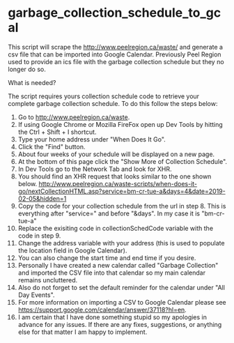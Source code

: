 # garbage_collection_schedule_to_gcal

This script will scrape the http://www.peelregion.ca/waste/ and generate a csv file that can be imported into Google Calendar.
Previously Peel Region used to provide an ics file with the garbage collection schedule but they no longer do so.

What is needed?

The script requires yours collection schedule code to retrieve your complete garbage collection schedule.
To do this follow the steps below:
01. Go to http://www.peelregion.ca/waste.
02. If using Google Chrome or Mozilla FireFox open up Dev Tools by hitting the Ctrl + Shift + I shortcut.
03. Type your home address under "When Does It Go".
04. Click the "Find" button.
05. About four weeks of your schedule will be displayed on a new page.
06. At the bottom of this page click the "Show More of Collection Schedule".
07. In Dev Tools go to the Network Tab and look for XHR.
08. You should find an XHR request that looks similar to the one shown below. 
http://www.peelregion.ca/waste-scripts/when-does-it-go/nextCollectionHTML.asp?service=bm-cr-tue-a&days=4&date=2019-02-05&hidden=1
09. Copy the code for your collection schedule from the url in step 8. This is everything after "service=" and before "&days". In my case it is "bm-cr-tue-a"
10. Replace the exisiting code in collectionSchedCode variable with the code in step 9.
11. Change the address variable with your address (this is used to populate the location field in Google Calendar).
12. You can also change the start time and end time if you desire.
13. Personally I have created a new calendar called "Garbage Collection" and imported the CSV file into that calendar so my main calendar remains uncluttered.
14. Also do not forget to set the default reminder for the calendar under "All Day Events".
15. For more information on importing a CSV to Google Calendar please see https://support.google.com/calendar/answer/37118?hl=en.
16. I am certain that I have done something stupid so my apologies in advance for any issues. If there are any fixes, suggestions, or anything else for that matter I am happy to implement.

